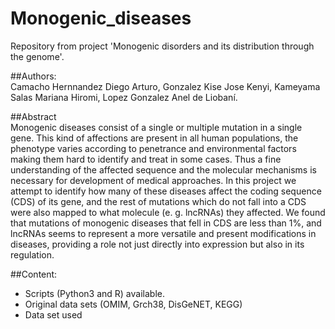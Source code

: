# Monogenic_diseases
Repository from project 'Monogenic disorders and its distribution through the genome'.

##Authors:   
Camacho Hernnandez Diego Arturo, Gonzalez Kise Jose Kenyi, Kameyama Salas Mariana Hiromi, Lopez Gonzalez Anel de Liobaní.

##Abstract    
Monogenic diseases consist of a single or multiple mutation in a single gene. This kind of affections are present in all human populations, the phenotype varies  according to penetrance and environmental factors making them hard to identify and treat in some cases. Thus a fine understanding of the affected sequence and the molecular mechanisms is necessary for development of medical approaches. In this project we attempt to identify how many of these diseases affect the coding sequence (CDS) of its gene, and the rest of mutations which do not fall into a CDS were also mapped to what molecule (e. g. lncRNAs) they affected. We found that mutations of monogenic diseases that fell in CDS are less than 1%, and lncRNAs seems to represent a more versatile and present modifications in diseases, providing a role not just directly into expression but also in its regulation.

##Content: 
  - Scripts (Python3 and R) available.
  - Original data sets (OMIM, Grch38, DisGeNET, KEGG)
  - Data set used
